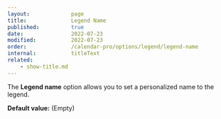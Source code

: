 ```yaml
---
layout:             page
title:              Legend Name
published:          true
date:               2022-07-23
modified:           2022-07-23
order:              /calendar-pro/options/legend/legend-name
internal:           titleText
related:
    - show-title.md
---
```

The **Legend name** option allows you to set a personalized name to the legend.

**Default value:** (Empty)
